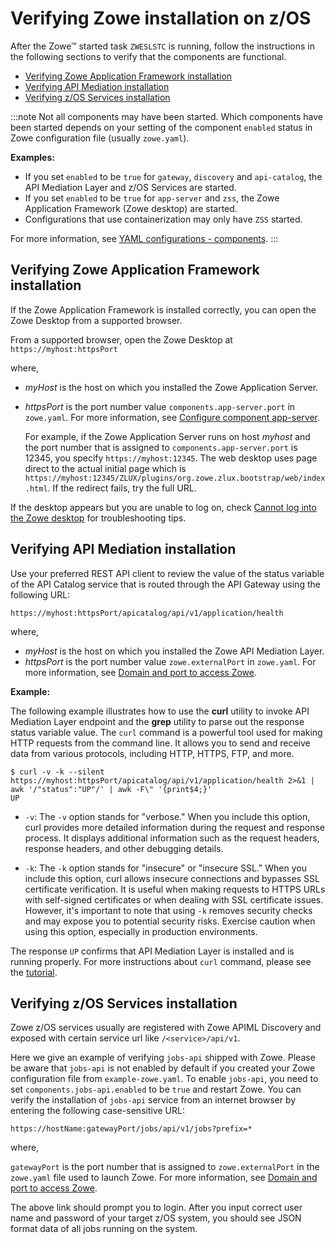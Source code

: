 # Verifying Zowe installation on z/OS

After the Zowe&trade; started task `ZWESLSTC` is running, follow the instructions in the following sections to verify that the components are functional. 

- [Verifying Zowe Application Framework installation](#verifying-zowe-application-framework-installation)
- [Verifying API Mediation installation](#verifying-api-mediation-installation)
- [Verifying z/OS Services installation](#verifying-z-os-services-installation)

:::note
Not all components may have been started. Which components have been started depends on your setting of the component `enabled` status in Zowe configuration file (usually `zowe.yaml`). 

**Examples:**
* If you set `enabled` to be `true` for `gateway`, `discovery` and `api-catalog`, the API Mediation Layer and z/OS Services are started.
* If you set `enabled` to be `true` for `app-server` and `zss`, the Zowe Application Framework (Zowe desktop) are started.
* Configurations that use containerization may only have `ZSS` started.

For more information, see [YAML configurations - components](../appendix/zowe-yaml-configuration#yaml-configurations---components).
:::

## Verifying Zowe Application Framework installation

If the Zowe Application Framework is installed correctly, you can open the Zowe Desktop from a supported browser.

From a supported browser, open the Zowe Desktop at `https://myhost:httpsPort`

where,

- _myHost_ is the host on which you installed the Zowe Application Server.
- _httpsPort_ is the port number value `components.app-server.port` in `zowe.yaml`. For more information, see [Configure component app-server](../appendix/zowe-yaml-configuration#configure-component-app-server).

  For example, if the Zowe Application Server runs on host _myhost_ and the port number that is assigned to `components.app-server.port` is 12345, you specify `https://myhost:12345`.  The web desktop uses page direct to the actual initial page which is `https://myhost:12345/ZLUX/plugins/org.zowe.zlux.bootstrap/web/index.html`. If the redirect fails, try the full URL.  

If the desktop appears but you are unable to log on, check [Cannot log into the Zowe desktop](../troubleshoot/app-framework/app-troubleshoot.md#cannot-log-in-to-the-zowe-desktop) for troubleshooting tips.


## Verifying API Mediation installation

Use your preferred REST API client to review the value of the status variable of the API Catalog service that is routed through the API Gateway using the following URL:

```
https://myhost:httpsPort/apicatalog/api/v1/application/health
```

where, 

- _myHost_ is the host on which you installed the Zowe API Mediation Layer.
- _httpsPort_ is the port number value `zowe.externalPort` in `zowe.yaml`. For more information, see [Domain and port to access Zowe](../appendix/zowe-yaml-configuration#domain-and-port-to-access-zowe).

**Example:**

The following example illustrates how to use the **curl** utility to invoke API Mediation Layer endpoint and the **grep** utility to parse out the response status variable value. The `curl` command is a powerful tool used for making HTTP requests from the command line. It allows you to send and receive data from various protocols, including HTTP, HTTPS, FTP, and more. 

```
$ curl -v -k --silent https://myhost:httpsPort/apicatalog/api/v1/application/health 2>&1 | awk '/"status":"UP"/' | awk -F\" '{print$4;}'
UP
```

-  `-v`: The `-v` option stands for "verbose." When you include this option, curl provides more detailed information during the request and response process. It displays additional information such as the request headers, response headers, and other debugging details.

- `-k`: The `-k` option stands for "insecure" or "insecure SSL." When you include this option, curl allows insecure connections and bypasses SSL certificate verification. It is useful when making requests to HTTPS URLs with self-signed certificates or when dealing with SSL certificate issues. However, it's important to note that using `-k` removes security checks and may expose you to potential security risks. Exercise caution when using this option, especially in production environments.

The response `UP` confirms that API Mediation Layer is installed and is running properly. For more instructions about `curl` command, please see the [tutorial](https://curl.se/docs/manual.html).

## Verifying z/OS Services installation

Zowe z/OS services usually are registered with Zowe APIML Discovery and exposed with certain service url like `/<service>/api/v1`.

Here we give an example of verifying `jobs-api` shipped with Zowe. Please be aware that `jobs-api` is not enabled by default if you created your Zowe configuration file from `example-zowe.yaml`. To enable `jobs-api`, you need to set `components.jobs-api.enabled` to be `true` and restart Zowe. You can verify the installation of `jobs-api` service from an internet browser by entering the following case-sensitive URL:

```
https://hostName:gatewayPort/jobs/api/v1/jobs?prefix=*
```

where, 

`gatewayPort` is the port number that is assigned to `zowe.externalPort` in the `zowe.yaml` file used to launch Zowe. For more information, see [Domain and port to access Zowe](../appendix/zowe-yaml-configuration#domain-and-port-to-access-zowe).

The above link should prompt you to login. After you input correct user name and password of your target z/OS system, you should see JSON format data of all jobs running on the system.
